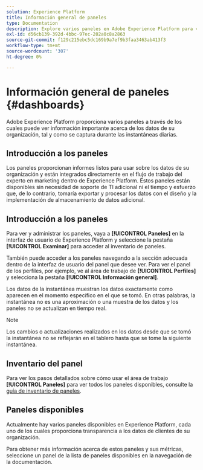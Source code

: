 ```yaml
---
solution: Experience Platform
title: Información general de paneles
type: Documentation
description: Explore varios paneles en Adobe Experience Platform para ver información importante acerca de los datos de su organización, tal y como se capturan durante las instantáneas diarias.
exl-id: d56cb139-392d-4bbc-97ec-202a0c8a2863
source-git-commit: f129c215ebc5dc169b9a7ef9b3faa3463ab413f3
workflow-type: tm+mt
source-wordcount: '307'
ht-degree: 0%

---
```



# Información general de paneles {#dashboards}

Adobe Experience Platform proporciona varios paneles a través de los cuales puede ver información importante acerca de los datos de su organización, tal y como se captura durante las instantáneas diarias.

## Introducción a los paneles

Los paneles proporcionan informes listos para usar sobre los datos de su organización y están integrados directamente en el flujo de trabajo del experto en marketing dentro de Experience Platform. Estos paneles están disponibles sin necesidad de soporte de TI adicional ni el tiempo y esfuerzo que, de lo contrario, tomaría exportar y procesar los datos con el diseño y la implementación de almacenamiento de datos adicional.

## Introducción a los paneles

Para ver y administrar los paneles, vaya a **[!UICONTROL Paneles]** en la interfaz de usuario de Experience Platform y seleccione la pestaña **[!UICONTROL Examinar]** para acceder al inventario de paneles.

También puede acceder a los paneles navegando a la sección adecuada dentro de la interfaz de usuario del panel que desee ver. Para ver el panel de los perfiles, por ejemplo, ve al área de trabajo de **[!UICONTROL Perfiles]** y selecciona la pestaña **[!UICONTROL Información general]**.

Los datos de la instantánea muestran los datos exactamente como aparecen en el momento específico en el que se tomó. En otras palabras, la instantánea no es una aproximación o una muestra de los datos y los paneles no se actualizan en tiempo real.

>[!NOTE]
>
>Los cambios o actualizaciones realizados en los datos desde que se tomó la instantánea no se reflejarán en el tablero hasta que se tome la siguiente instantánea.

## Inventario del panel

Para ver los pasos detallados sobre cómo usar el área de trabajo **[!UICONTROL Paneles]** para ver todos los paneles disponibles, consulte la [guía de inventario de paneles](./inventory.md).

## Paneles disponibles

Actualmente hay varios paneles disponibles en Experience Platform, cada uno de los cuales proporciona transparencia a los datos de clientes de su organización.

Para obtener más información acerca de estos paneles y sus métricas, seleccione un panel de la lista de paneles disponibles en la navegación de la documentación.
